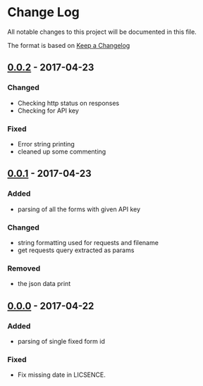# Change Log
All notable changes to this project will be documented in this file.

The format is based on [Keep a Changelog](http://keepachangelog.com/)

## [0.0.2] - 2017-04-23
### Changed
- Checking http status on responses
- Checking for API key

### Fixed
- Error string printing
- cleaned up some commenting 

## [0.0.1] - 2017-04-23
### Added
- parsing of all the forms with given API key

### Changed
- string formatting used for requests and filename
- get requests query extracted as params

### Removed
- the json data print

## [0.0.0] - 2017-04-22
### Added
- parsing of single fixed form id

### Fixed
- Fix missing date in LICSENCE.

[0.0.2]: https://github.com/eyyu/TypeformToCSV
[0.0.1]: https://github.com/eyyu/TypeformToCSV/commit/728d04fbfb40ac3cdeb611c34ef4cb5a359ac2a9
[0.0.0]: https://github.com/eyyu/TypeformToCSV/commit/acaacef48812d69121d73729908b5fdb7e87fcb2
